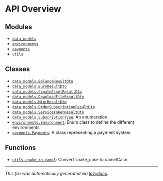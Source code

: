 <!-- markdownlint-disable -->

# API Overview

## Modules

- [`data_models`](./data_models.md#module-data_models)
- [`environments`](./environments.md#module-environments)
- [`payments`](./payments.md#module-payments)
- [`utils`](./utils.md#module-utils)

## Classes

- [`data_models.BalanceResultDto`](./data_models.md#class-balanceresultdto)
- [`data_models.BurnResultDto`](./data_models.md#class-burnresultdto)
- [`data_models.CreateAssetResultDto`](./data_models.md#class-createassetresultdto)
- [`data_models.DownloadFileResultDto`](./data_models.md#class-downloadfileresultdto)
- [`data_models.MintResultDto`](./data_models.md#class-mintresultdto)
- [`data_models.OrderSubscriptionResultDto`](./data_models.md#class-ordersubscriptionresultdto)
- [`data_models.ServiceTokenResultDto`](./data_models.md#class-servicetokenresultdto)
- [`data_models.SubscriptionType`](./data_models.md#class-subscriptiontype): An enumeration.
- [`environments.Environment`](./environments.md#class-environment): Enum class to define the different environments
- [`payments.Payments`](./payments.md#class-payments): A class representing a payment system.

## Functions

- [`utils.snake_to_camel`](./utils.md#function-snake_to_camel): Convert snake_case to camelCase.


---

_This file was automatically generated via [lazydocs](https://github.com/ml-tooling/lazydocs)._
